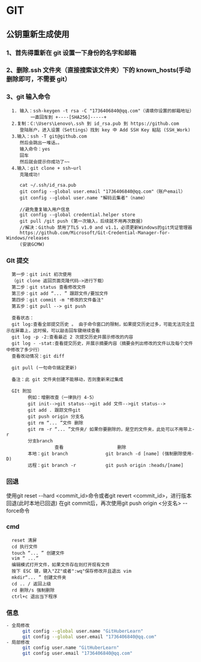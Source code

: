 <!--
 * @Descripttion: Sustainable
 * @version: 1.0.0
 * @Author: Kenny
 * @Date: 2022-09-14 15:29:06
 * @LastEditors: ~
 * @LastEditTime: 2024-04-10 11:24:19
-->

# GIT

## 公钥重新生成使用

### 1、首先得重新在 git 设置一下身份的名字和邮箱

### 2、删除.ssh 文件夹（直接搜索该文件夹）下的 known_hosts(手动删除即可，不需要 git）

### 3、git 输入命令

      1. 输入：ssh-keygen -t rsa -C "1736406840@qq.com"（请填你设置的邮箱地址）
             一直回车到 +----[SHA256]-----+
      2.复制：C:\Users\Lenovo\.ssh 到 id_rsa.pub 到 https://github.com
         登陆账户，进入设置（Settings）找到 key 中 Add SSH Key 粘贴 (SSH_Work)
      3.输入：ssh -T git@github.com
         然后会跳出一堆话。。
         输入命令：yes
         回车
         然后就会提示你成功了~~
      4.输入：git clone + ssh~url
         克隆成功!

         cat ~/.ssh/id_rsa.pub
         git config --global user.email "1736406840@qq.com"（账户email）
         git config --global user.name "解码云集者"（name）

         //避免重复输入用户信息
         git config --global credential.helper store
         git pull /git push (第一次输入，后续就不用再次数据)
         //解决：Github 禁用了TLS v1.0 and v1.1，必须更新Windows的git凭证管理器
         https://github.com/Microsoft/Git-Credential-Manager-for-Windows/releases
         (安装GCMW)

### GIt 提交

      第一步：git init 初次使用
      （git clone 返回页面克隆代码->进行下载）
      第二步：git status 查看修改文件
      第三步：git add “... ” 跟踪文件/要加文件
      第四步：git commit -m "修改的文件备注"
      第五步：git pull --> git push

      查看状态：
      git log:查看全部提交历史 。 由于命令窗口的限制，如果提交历史过多，可能无法完全显示在屏幕上，这时候，可以敲击回车键继续查看
      git log -p -2:查看最近 2 次提交历史并展示修改的内容
      git log - -stat:查看提交历史，并展示摘要内容（摘要会列出修改的文件以及每个文件中修改了多少行）
      查看改动情况：git diff

      git pull (一句命令搞定更新)

      备注：此 git 文件夹创建不能移动，否则重新来过集成

      GIt 附加
            例如：增删改查（一律执行 4-5）
            git init-->git status-->git add 文件-->git status-->
            git add . 跟踪文件git
            git push origin 分支名
            git rm “... ”文件 删除
            git rm -r “... ”文件夹/ 如果你要删除的，是空的文件夹，此处可以不用带上-r
            分支branch
                      查看                    删除
            本地：git branch              git branch -d [name] (强制删除使用-D)
            远程：git branch -r           git push origin :heads/[name]

### 回退

  使用git reset --hard <commit_id>命令或者git revert <commit_id>，进行版本回退(此时本地已回退)
  在git commit后，再次使用git push origin <分支名> --force命令

### cmd

      reset 清屏
      cd 执行文件
      touch “... ” 创建文件
      vim “ ...”
      编辑模式打开文件，如果文件存在则打开现有文件
      按下 ESC 键，键入"ZZ"或者":wq"保存修改并且退出 vim
      mkdir“... ” 创建文件夹
      cd .. / 返回上级
      rd 删除/s 强制删除
      ctrl+c 退出当下程序

### 信息

```bash 解码云集者 GitHuberLearn
- 全局修改
      git config --global user.name "GitHuberLearn"
      git config --global user.email "1736406840@qq.com"
- 局部修改
      git config user.name "GitHuberLearn"
      git config user.email "1736406840@qq.com"
```
